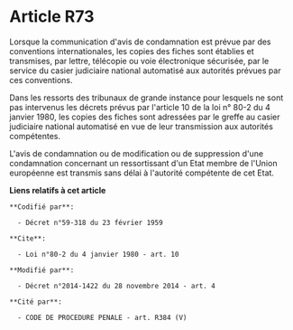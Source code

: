 # Article R73

Lorsque la communication d'avis de condamnation est prévue par des conventions internationales, les copies des fiches sont
établies et transmises, par lettre, télécopie ou voie électronique sécurisée, par le service du casier judiciaire national
automatisé aux autorités prévues par ces conventions. 

Dans les ressorts des tribunaux de grande instance pour lesquels ne sont pas intervenus les décrets prévus par l'article 10
de la loi n° 80-2 du 4 janvier 1980, les copies des fiches sont adressées par le greffe au casier judiciaire national
automatisé en vue de leur transmission aux autorités compétentes.

L'avis de condamnation ou de modification ou de suppression d'une condamnation concernant un ressortissant d'un Etat membre
de l'Union européenne est transmis sans délai à l'autorité compétente de cet Etat.

**Liens relatifs à cet article**

	**Codifié par**:

	  - Décret n°59-318 du 23 février 1959

	**Cite**:

	  - Loi n°80-2 du 4 janvier 1980 - art. 10

	**Modifié par**:

	  - Décret n°2014-1422 du 28 novembre 2014 - art. 4

	**Cité par**:

	  - CODE DE PROCEDURE PENALE - art. R384 (V)
